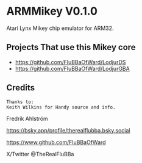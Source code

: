 # ARMMikey V0.1.0

Atari Lynx Mikey chip emulator for ARM32.

## Projects That use this Mikey core

* https://github.com/FluBBaOfWard/LodjurDS
* https://github.com/FluBBaOfWard/LodjurGBA

## Credits

```text
Thanks to:
Keith Wilkins for Handy source and info.
```

Fredrik Ahlström

<https://bsky.app/profile/therealflubba.bsky.social>

<https://www.github.com/FluBBaOfWard>

X/Twitter @TheRealFluBBa
